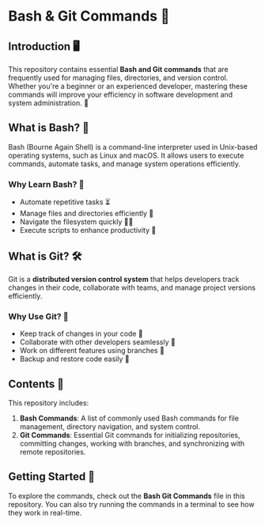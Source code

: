 # Bash & Git Commands 📖

## Introduction 🖥️
This repository contains essential **Bash and Git commands** that are frequently used for managing files, directories, and version control. Whether you're a beginner or an experienced developer, mastering these commands will improve your efficiency in software development and system administration. 🚀

## What is Bash? 🐧
Bash (Bourne Again Shell) is a command-line interpreter used in Unix-based operating systems, such as Linux and macOS. It allows users to execute commands, automate tasks, and manage system operations efficiently.

### Why Learn Bash? 🤔
- Automate repetitive tasks ⏳
- Manage files and directories efficiently 📂
- Navigate the filesystem quickly 🏃‍♂️
- Execute scripts to enhance productivity 📜

## What is Git? 🛠️
Git is a **distributed version control system** that helps developers track changes in their code, collaborate with teams, and manage project versions efficiently.

### Why Use Git? 🎯
- Keep track of changes in your code 📜
- Collaborate with other developers seamlessly 🤝
- Work on different features using branches 🌿
- Backup and restore code easily 🔄

## Contents 📑
This repository includes:
1. **Bash Commands**: A list of commonly used Bash commands for file management, directory navigation, and system control.
2. **Git Commands**: Essential Git commands for initializing repositories, committing changes, working with branches, and synchronizing with remote repositories.

## Getting Started 🚀
To explore the commands, check out the **Bash Git Commands** file in this repository. You can also try running the commands in a terminal to see how they work in real-time.


